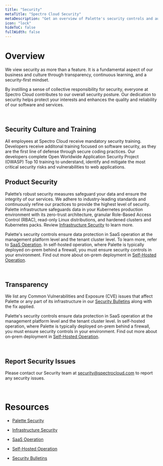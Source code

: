 ```yaml
---
title: "Security"
metaTitle: "Spectro Cloud Security"
metaDescription: "Get an overview of Palette's security controls and audit logs, and learn how to report security issues."
icon: "lock"
hideToC: false
fullWidth: false
---
```


# Overview

We view security as more than a feature. It is a fundamental aspect of our business and culture through transparency, continuous learning, and a security-first mindset. 

By instilling a sense of collective responsibility for security, everyone at Spectro Cloud contributes to our overall security posture. Our dedication to security helps protect your interests and enhances the quality and reliability of our software and services.

<br />

## Security Culture and Training

All employees at Spectro Cloud receive mandatory security training. Developers receive additonal training focused on software security, as they are the first line of defense through secure coding practices. Our developers complete Open Worldwide Application Security Project (OWASP) Top 10 training to understand, identify and mitigate the most critical security risks and vulnerabilities to web applications.


## Product Security

Palette’s robust security measures safeguard your data and ensure the integrity of our services. We adhere to industry-leading standards and continuously refine our practices to provide the highest level of security. Palette infrastructure safeguards data in your Kubernetes production environment with its zero-trust architecture, granular Role-Based Access Control (RBAC), read-only Linux distributions, and hardened clusters and Kubernetes packs. Review [Infrastructure Security](/security/infrastructure) to learn more.   

Palette's security controls ensure data protection in SaaS operation at the management platform level and the tenant cluster level. To learn more, refer to [SaaS Operation](/security/saas-operation). In self-hosted operation, where Palette is typically deployed on-prem behind a firewall, you must ensure security controls in your environment. Find out more about on-prem deployment in [Self-Hosted Operation](/security/self-hosted-operation).

<br />

## Transparency

We list any Common Vulnerabilities and Exposure (CVE) issues that affect Palette or any part of its infrastructure in our [Security Bulletins](/security/security-bulletins) along with the fix applied.

Palette's security controls ensure data protection in SaaS operation at the management platform level and the tenant cluster level. In self-hosted operation, where Palette is typically deployed on-prem behind a firewall, you must ensure security controls in your environment. Find out more about on-prem deployment in [Self-Hosted Operation](/security/self-hosted-operation).

<br />

## Report Security Issues

Please contact our Security team at security@spectrocloud.com to report any security issues.


<br />

# Resources

- [Palette Security](/security/palette-security)


- [Infrastructure Security](/security/infrastructure)


- [SaaS Operation](/security/saas-operation)


- [Self-Hosted Operation](/security/self-hosted-operation)


- [Security Bulletins](/security/security-bulletins)


<br />

<br />

<br />

<br />

